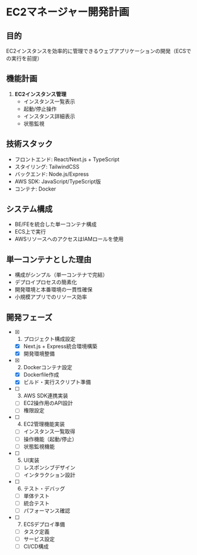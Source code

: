 # EC2マネージャー開発計画

## 目的
EC2インスタンスを効率的に管理できるウェブアプリケーションの開発（ECSでの実行を前提）

## 機能計画
1. **EC2インスタンス管理**
   - インスタンス一覧表示
   - 起動/停止操作
   - インスタンス詳細表示
   - 状態監視

## 技術スタック
- フロントエンド: React/Next.js + TypeScript
- スタイリング: TailwindCSS
- バックエンド: Node.js/Express
- AWS SDK: JavaScript/TypeScript版
- コンテナ: Docker

## システム構成
- BE/FEを統合した単一コンテナ構成
- ECS上で実行
- AWSリソースへのアクセスはIAMロールを使用

## 単一コンテナとした理由
- 構成がシンプル（単一コンテナで完結）
- デプロイプロセスの簡素化
- 開発環境と本番環境の一貫性確保
- 小規模アプリでのリソース効率

## 開発フェーズ
- [x] 1. プロジェクト構成設定
  - [x] Next.js + Express統合環境構築
  - [x] 開発環境整備
- [x] 2. Dockerコンテナ設定
  - [x] Dockerfile作成
  - [x] ビルド・実行スクリプト準備
- [ ] 3. AWS SDK連携実装
  - [ ] EC2操作用のAPI設計
  - [ ] 権限設定
- [ ] 4. EC2管理機能実装
  - [ ] インスタンス一覧取得
  - [ ] 操作機能（起動/停止）
  - [ ] 状態監視機能
- [ ] 5. UI実装
  - [ ] レスポンシブデザイン
  - [ ] インタラクション設計
- [ ] 6. テスト・デバッグ
  - [ ] 単体テスト
  - [ ] 統合テスト
  - [ ] パフォーマンス確認
- [ ] 7. ECSデプロイ準備
  - [ ] タスク定義
  - [ ] サービス設定
  - [ ] CI/CD構成 